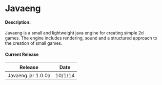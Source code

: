 # Javaeng


#### Description:
Javaeng is a small and lightweight java engine for creating simple 2d games. The engine includes rendering, sound and a structured approach to the creation of small games.

#### Current Release
| Release             | Date    |
|---------------------|---------|
| Javaeng.jar 1.0.0a  | 10/1/14 |

